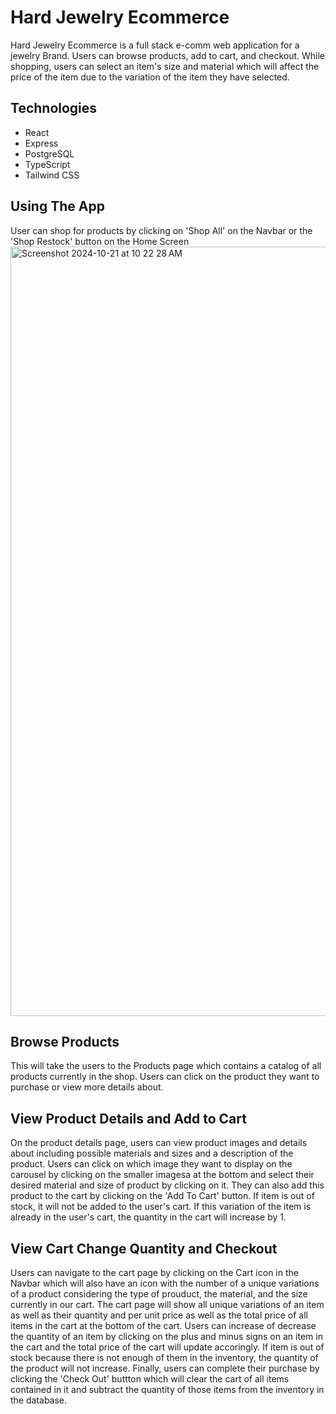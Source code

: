 # Hard Jewelry Ecommerce

Hard Jewelry Ecommerce is a full stack e-comm web application for a jewelry Brand. Users can browse products, add to cart, and checkout. While shopping, users can select an item's size and material which will affect the price of the item due to the variation of the item they have selected.

## Technologies
<ul>
<li>React</li>
<li>Express</li>
<li>PostgreSQL</li>
<li>TypeScript</li>
<li>Tailwind CSS</li>
</ul>

## Using The App
User can shop for products by clicking on 'Shop All' on the Navbar or the 'Shop Restock' button on the Home Screen
<img width="1231" alt="Screenshot 2024-10-21 at 10 22 28 AM" src="https://github.com/user-attachments/assets/bb343230-7883-48ce-9e99-9097ff5daec1">

## Browse Products
This will take the users to the Products page which contains a catalog of all products currently in the shop. Users can click on the product they want to purchase or view more details about.

## View Product Details and Add to Cart
On the product details page, users can view product images and details about including possible materials and sizes and a description of the product. Users can click on which image they want to display on the carousel by clicking on the smaller imagesa at the bottom and select their desired material and size of product by clicking on it. They can also add this product to the cart by clicking on the 'Add To Cart' button. If item is out of stock, it will not be added to the user's cart. If this variation of the item is already in the user's cart, the quantity in the cart will increase by 1.

## View Cart Change Quantity and Checkout 
Users can navigate to the cart page by clicking on the Cart icon in the Navbar which will also have an icon with the number of a unique variations of a product considering the type of prouduct, the material, and the size currently in our cart. The cart page will show all unique variations of an item as well as their quantity and per unit price as well as the total price of all items in the cart at the bottom of the cart. Users can increase of decrease the quantity of an item by clicking on the plus and minus signs on an item in the cart and the total price of the cart will update accoringly. If item is out of stock because there is not enough of them in the inventory, the quantity of the product will not increase. Finally, users can complete their purchase by clicking the 'Check Out' buttton which will clear the cart of all items contained in it and subtract the quantity of those items from the inventory in the database.
